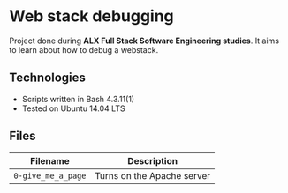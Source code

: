 
# Web stack debugging
Project done during **ALX Full Stack Software Engineering studies**. It aims to learn about how to debug a webstack.

## Technologies
* Scripts written in Bash 4.3.11(1)
* Tested on Ubuntu 14.04 LTS

## Files

| Filename | Description |
| -------- | ----------- |
| `0-give_me_a_page` | Turns on the Apache server |
